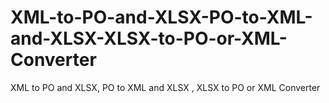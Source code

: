 # XML-to-PO-and-XLSX-PO-to-XML-and-XLSX-XLSX-to-PO-or-XML-Converter
XML to PO and XLSX, PO to XML and XLSX , XLSX to PO or XML Converter
